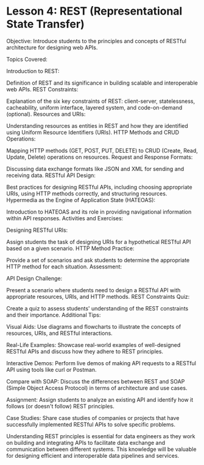 # Lesson 4: REST (Representational State Transfer)

Objective: Introduce students to the principles and concepts of RESTful architecture for designing web APIs.

Topics Covered:

Introduction to REST:

Definition of REST and its significance in building scalable and interoperable web APIs.
REST Constraints:

Explanation of the six key constraints of REST: client-server, statelessness, cacheability, uniform interface, layered system, and code-on-demand (optional).
Resources and URIs:

Understanding resources as entities in REST and how they are identified using Uniform Resource Identifiers (URIs).
HTTP Methods and CRUD Operations:

Mapping HTTP methods (GET, POST, PUT, DELETE) to CRUD (Create, Read, Update, Delete) operations on resources.
Request and Response Formats:

Discussing data exchange formats like JSON and XML for sending and receiving data.
RESTful API Design:

Best practices for designing RESTful APIs, including choosing appropriate URIs, using HTTP methods correctly, and structuring resources.
Hypermedia as the Engine of Application State (HATEOAS):

Introduction to HATEOAS and its role in providing navigational information within API responses.
Activities and Exercises:

Designing RESTful URIs:

Assign students the task of designing URIs for a hypothetical RESTful API based on a given scenario.
HTTP Method Practice:

Provide a set of scenarios and ask students to determine the appropriate HTTP method for each situation.
Assessment:

API Design Challenge:

Present a scenario where students need to design a RESTful API with appropriate resources, URIs, and HTTP methods.
REST Constraints Quiz:

Create a quiz to assess students' understanding of the REST constraints and their importance.
Additional Tips:

Visual Aids: Use diagrams and flowcharts to illustrate the concepts of resources, URIs, and RESTful interactions.

Real-Life Examples: Showcase real-world examples of well-designed RESTful APIs and discuss how they adhere to REST principles.

Interactive Demos: Perform live demos of making API requests to a RESTful API using tools like curl or Postman.

Compare with SOAP: Discuss the differences between REST and SOAP (Simple Object Access Protocol) in terms of architecture and use cases.

Assignment: Assign students to analyze an existing API and identify how it follows (or doesn't follow) REST principles.

Case Studies: Share case studies of companies or projects that have successfully implemented RESTful APIs to solve specific problems.

Understanding REST principles is essential for data engineers as they work on building and integrating APIs to facilitate data exchange and communication between different systems. This knowledge will be valuable for designing efficient and interoperable data pipelines and services.
